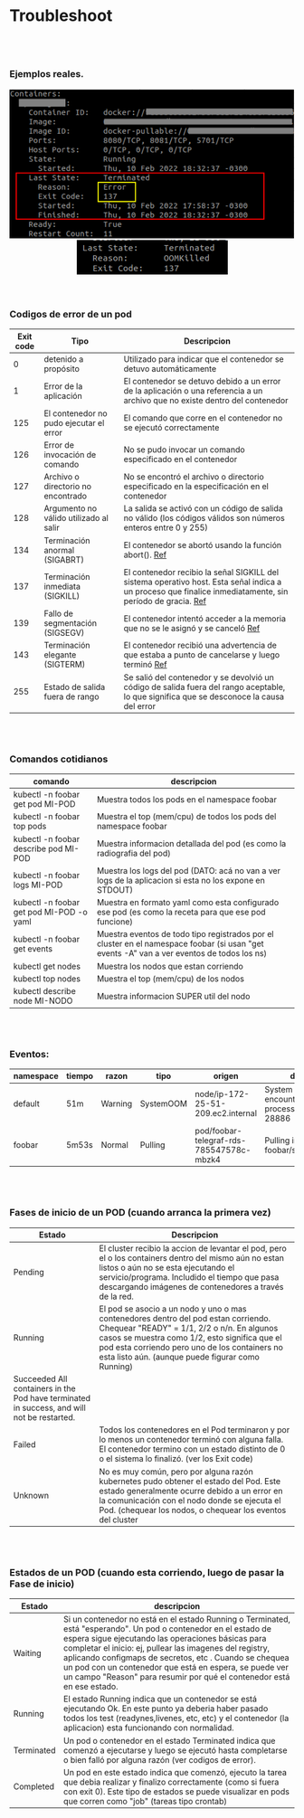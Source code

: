 # Troubleshoot

<br><br>

### Ejemplos reales.

<div align="center"> 
	<img src="img/error-137.png" /> 
	<br>
	<img src="img/oom-137.png" /> 
</div>
<br><br>


### Codigos de error de un pod 
|Exit code  | Tipo                                    | Descripcion |
|-          |-                                        |-            |
|0          |detenido a propósito                     | Utilizado para indicar que el contenedor se detuvo automáticamente  |
|1          |Error de la aplicación                   | El contenedor se detuvo debido a un error de la aplicación o una referencia a un archivo que no existe dentro del contenedor |
|125        |El contenedor no pudo ejecutar el error  | El comando que corre en el contenedor no se ejecutó correctamente  |
|126        |Error de invocación de comando           | No se pudo invocar un comando especificado en el contenedor |
|127        |Archivo o directorio no encontrado       | No se encontró el archivo o directorio especificado en la especificación en el contenedor |
|128        |Argumento no válido utilizado al salir   | La salida se activó con un código de salida no válido (los códigos válidos son números enteros entre 0 y 255) |
|134        |Terminación anormal (SIGABRT)            | El contenedor se abortó usando la función abort(). [Ref](https://en.wikipedia.org/wiki/Signal_(IPC)) |
|137        |Terminación inmediata (SIGKILL)          | El contenedor recibio la señal SIGKILL del sistema operativo host. Esta señal indica a un proceso que finalice inmediatamente, sin período de gracia.  [Ref](https://en.wikipedia.org/wiki/Signal_(IPC)) |
|139        |Fallo de segmentación (SIGSEGV)          | El contenedor intentó acceder a la memoria que no se le asignó y se canceló  [Ref](https://en.wikipedia.org/wiki/Signal_(IPC)) |
|143        |Terminación elegante (SIGTERM)           | El contenedor recibió una advertencia de que estaba a punto de cancelarse y luego terminó   [Ref](https://en.wikipedia.org/wiki/Signal_(IPC))  |
|255        |Estado de salida fuera de rango          | Se salió del contenedor y se devolvió un código de salida fuera del rango aceptable, lo que significa que se desconoce la causa del error |

<br><br>

### Comandos cotidianos
| comando | descripcion | 
| -       | -           | 
|kubectl -n foobar get pod MI-POD        |Muestra todos los pods en el namespace foobar  |
|kubectl -n foobar top pods              |Muestra el top (mem/cpu) de todos los pods del namespace foobar |
|kubectl -n foobar describe pod  MI-POD  |Muestra informacion detallada del pod (es como la radiografia del pod) |
|kubectl -n foobar logs MI-POD           |Muestra los logs del pod  (DATO: acá no van a ver logs de la aplicacion si esta no los expone en STDOUT)  |
|kubectl -n foobar get pod MI-POD -o yaml|Muestra en formato yaml como esta configurado ese pod (es como la receta para que ese pod funcione)  |
|kubectl -n foobar get events            |Muestra eventos de todo tipo registrados por el cluster en el namespace foobar (si usan "get events -A" van a ver eventos de todos los ns)  |
|kubectl get nodes 						 |Muestra los nodos que estan corriendo |
|kubectl top nodes 						 |Muestra el top (mem/cpu) de los nodos |
|kubectl describe node MI-NODO           |Muestra informacion SUPER util del nodo|

<br><br>

### Eventos:
|namespace| tiempo| razon  | tipo | origen | descripcion |
|-        |-      |-       |-     |-       |-            |
|default  | 51m   | Warning|SystemOOM| node/ip-172-25-51-209.ec2.internal        | System OOM encountered, victim process: telegraf, pid: 28886 |
|foobar  | 5m53s  | Normal |Pulling  | pod/foobar-telegraf-rds-785547578c-mbzk4 | Pulling image "foobar-foobar/sre/telegraf:latest" |

<br><br>

### Fases de inicio de un POD (cuando arranca la primera vez)
| Estado 	| Descripcion |
|-          |-       |
| Pending 	| El cluster recibio la accion de levantar el pod, pero el o los containers dentro del mismo aún no estan listos o aún no se esta ejecutando el servicio/programa. Includido el tiempo que pasa descargando imágenes de contenedores a través de la red. | 
| Running 	| El pod se asocio a un nodo y uno o mas contenedores dentro del pod estan corriendo. Chequear "READY" = 1/1, 2/2 o n/n. En algunos casos se muestra como 1/2, esto significa que el pod esta corriendo pero uno de los containers no esta listo aún.  (aunque puede figurar como Running)
Succeeded 	All containers in the Pod have terminated in success, and will not be restarted.| 
| Failed 	| Todos los contenedores en el Pod terminaron y por lo menos un contenedor terminó con alguna falla. El contenedor termino con un estado distinto de 0 o el sistema lo finalizó.  (ver los Exit code) | 
| Unknown 	| No es muy común, pero por alguna razón kubernetes pudo obtener el estado del Pod. Este estado generalmente ocurre debido a un error en la comunicación con el nodo donde se ejecuta el Pod.  (chequear los nodos, o chequear los eventos del cluster | 

<br><br>

### Estados de un POD (cuando esta corriendo, luego de pasar la Fase de inicio)
| Estado | descripcion | 
|-        |-            | 
| Waiting | Si un contenedor no está en el estado Running o Terminated, está "esperando". Un pod o contenedor en el estado de espera sigue ejecutando las operaciones básicas para completar el inicio: ej, pullear las imagenes del registry, aplicando configmaps de secretos, etc . Cuando se chequea un pod con un contenedor que está en espera, se puede ver un campo "Reason" para resumir por qué el contenedor está en ese estado. |
|Running | El estado Running indica que un contenedor se está ejecutando Ok. En este punto ya deberia haber pasado todos los test (readynes,livenes, etc, etc) y el contenedor (la aplicacion) esta funcionando con normalidad. |
| Terminated | Un pod o contenedor en el estado Terminated indica que comenzó a ejecutarse y luego se ejecutó hasta completarse o bien falló por alguna razón (ver codigos de error).|
| Completed | Un pod en este estado indica que comenzó, ejecuto la tarea que debia realizar y finalizo correctamente (como si fuera con exit 0). Este tipo de estados se puede visualizar en pods que corren como "job"  (tareas tipo crontab)

<br><br>
